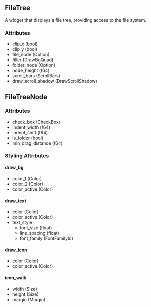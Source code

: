 ## FileTree
A widget that displays a file tree, providing access to the file system.

### Attributes
- clip_x (bool)
- clip_y (bool)
- file_node (Option<LivePtr>)
- filler (DrawBgQuad)
- folder_node (Option<LivePtr>)
- node_height (f64)
- scroll_bars (ScrollBars)
- draw_scroll_shadow (DrawScrollShadow)

## FileTreeNode
### Attributes
- check_box (CheckBox)
- indent_width (f64)
- indent_shift (f64)
- is_folder (bool)
- min_drag_distance (f64)

### Styling Attributes
#### draw_bg
- color_1 (Color)
- color_2 (Color)
- color_active (Color)

#### draw_text
- color (Color)
- color_active (Color)
- text_style
    - font_size (float)
    - line_spacing (float)
    - font_family (FontFamilyId)

#### draw_icon
- color (Color)
- color_active (Color)

#### icon_walk
- width (Size)
- height (Size)
- margin (Margin)